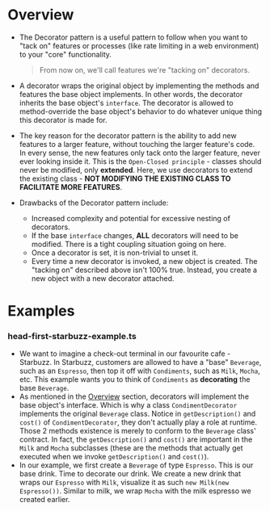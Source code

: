 # Overview

-   The Decorator pattern is a useful pattern to follow when you want to "tack on" features or processes (like rate limiting in a web environment) to your "core" functionality.

    > From now on, we'll call features we're "tacking on" decorators.

-   A decorator wraps the original object by implementing the methods and features the base object implements. In other words, the decorator inherits the base object's `interface`. The decorator is allowed to method-override the base object's behavior to do whatever unique thing this decorator is made for.
-   The key reason for the decorator pattern is the ability to add new features to a larger feature, without touching the larger feature's code. In every sense, the new features only tack onto the larger feature, never ever looking inside it. This is the `Open-Closed principle` - classes should never be modified, only **extended**. Here, we use decorators to extend the existing class - **NOT MODIFYING THE EXISTING CLASS TO FACILITATE MORE FEATURES**.
-   Drawbacks of the Decorator pattern include:
    -   Increased complexity and potential for excessive nesting of decorators. 
    -   If the base `interface` changes, **ALL** decorators will need to be modified. There is a tight coupling situation going on here. 
    -   Once a decorator is set, it is non-trivial to unset it.
    -   Every time a new decorator is invoked, a new object is created. The "tacking on" described above isn't 100% true. Instead, you create a new object with a new decorator attached. 

# Examples

### head-first-starbuzz-example.ts

-   We want to imagine a check-out terminal in our favourite cafe - Starbuzz. In Starbuzz, customers are allowed to have a "base" `Beverage`, such as an `Espresso`, then top it off with `Condiments`, such as `Milk`, `Mocha`, etc. This example wants you to think of `Condiments` as **decorating** the base `Beverage`.
-   As mentioned in the [Overview](#overview) section, decorators will implement the base object's interface. Which is why a class `CondimentDecorator` implements the original `Beverage` class. Notice in `getDescription()` and `cost()` of `CondimentDecorator`, they don't actually play a role at runtime. Those 2 methods existence is merely to conform to the `Beverage` class' contract. In fact, the `getDescription()` and `cost()` are important in the `Milk` and `Mocha` subclasses (these are the methods that actually get executed when we invoke `getDescription()` and `cost()`).
-   In our example, we first create a `Beverage` of type `Espresso`. This is our base drink. Time to decorate our drink. We create a new drink that wraps our `Espresso` with `Milk`, visualize it as such `new Milk(new Espresso())`. Similar to milk, we wrap `Mocha` with the milk espresso we created earlier. 
